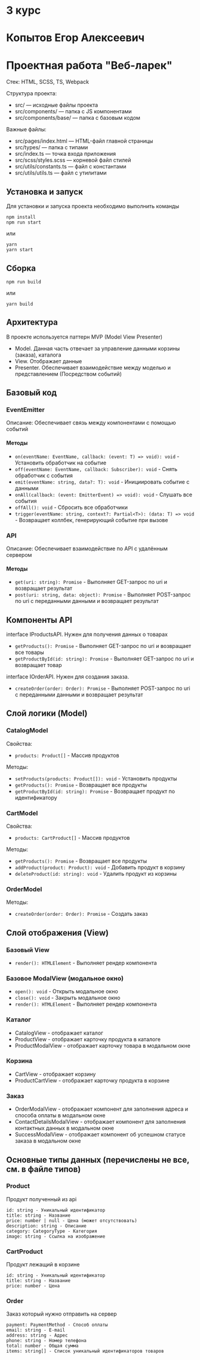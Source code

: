 # 3 курс
# Копытов Егор Алексеевич
# Проектная работа "Веб-ларек"

Стек: HTML, SCSS, TS, Webpack

Структура проекта:
- src/ — исходные файлы проекта
- src/components/ — папка с JS компонентами
- src/components/base/ — папка с базовым кодом

Важные файлы:
- src/pages/index.html — HTML-файл главной страницы
- src/types/ — папка с типами
- src/index.ts — точка входа приложения
- src/scss/styles.scss — корневой файл стилей
- src/utils/constants.ts — файл с константами
- src/utils/utils.ts — файл с утилитами

## Установка и запуск
Для установки и запуска проекта необходимо выполнить команды

```
npm install
npm run start
```

или

```
yarn
yarn start
```
## Сборка

```
npm run build
```

или

```
yarn build
```

## Архитектура
В проекте используется паттерн MVP (Model View Presenter)

- Model. Данная часть отвечает за управление данными корзины (заказа), каталога 
- View. Отображает данные
- Presenter. Обеспечивает взаимодействие между моделью и представлением (Посредством событий)

## Базовый код

### EventEmitter
Описание: Обеспечивает связь между компонентами с помощью событий
#### Методы
- `on(eventName: EventName, callback: (event: T) => void): void` - Установить обработчик на событие
- `off(eventName: EventName, callback: Subscriber): void` - Снять обработчик с события
- `emit(eventName: string, data?: T): void` - Инициировать событие с данными
- `onAll(callback: (event: EmitterEvent) => void): void` - Слушать все события
- `offAll(): void` - Сбросить все обработчики
- `trigger(eventName: string, context?: Partial<T>): (data: T) => void` - Возвращает коллбек, генерирующий событие при вызове

### API
Описание: Обеспечивает взаимодействие по API с удалённым сервером
#### Методы
- `get(uri: string): Promise` - Выполняет GET-запрос по uri и возвращает результат
- `post(uri: string, data: object): Promise` - Выполняет POST-запрос по uri с переданными данными и возвращает результат

## Компоненты API

interface IProductsAPI. Нужен для получения данных о товарах
- `getProducts(): Promise` - Выполняет GET-запрос по uri и возвращает все товары
- `getProductById(id: string): Promise` - Выполняет GET-запрос по uri и возвращает товар

interface IOrderAPI. Нужен для создания заказа.
- `createOrder(order: Order): Promise` - Выполняет POST-запрос по uri с переданными данными и возвращает результат

## Слой логики (Model)

### CatalogModel

Свойства:
- `products: Product[]` - Массив продуктов

Методы:
- `setProducts(products: Product[]): void` - Установить продукты
- `getProducts(): Promise` - Возвращает все продукты
- `getProductById(id: string): Promise` - Возвращает продукт по идентификатору

### CartModel

Свойства:
- `products: CartProduct[]` - Массив продуктов

Методы:
- `getProducts(): Promise` - Возвращает все продукты
- `addProduct(product: Product): void` - Добавить продукт в корзину
- `deleteProduct(id: string): void` - Удалить продукт из корзины

### OrderModel

Методы:
- `createOrder(order: Order): Promise` - Создать заказ

## Слой отображения (View)

### Базовый View
- `render(): HTMLElement` - Выполняет рендер компонента

### Базовое ModalView (модальное окно)
- `open(): void` - Открыть модальное окно
- `close(): void` - Закрыть модальное окно
- `render(): HTMLElement` - Выполняет рендер компонента

### Каталог
- CatalogView - отображает каталог
- ProductView - отображает карточку продукта в каталоге
- ProductModalView - отображает карточку товара в модальном окне

### Корзина
- CartView - отображает корзину
- ProductCartView - отображает карточку продукта в корзине

### Заказ
- OrderModalView - отображает компонент для заполнения адреса и способа оплаты в модальном окне
- ContactDetailsModalView - отображает компонент для заполнения контактных данных в модальном окне
- SuccessModalView - отображает компонент об успешном статусе заказа в модальном окне

## Основные типы данных (перечислены не все, см. в файле типов)


### Product
Продукт полученный из api

```
id: string - Уникальный идентификатор
title: string - Название
price: number | null - Цена (может отсутствовать)
description: string - Описание
category: CategoryType - Категория
image: string - Ссылка на изображение
```

### CartProduct
Продукт лежащий в корзине
```
id: string - Уникальный идентификатор
title: string - Название
price: number - Цена
```

### Order
Заказ который нужно отправить на сервер
```
payment: PaymentMethod - Способ оплаты
email: string - E-mail
address: string - Адрес
phone: string - Номер телефона
total: number - Общая сумма
items: string[] - Список уникальный идентификаторов товаров
```
